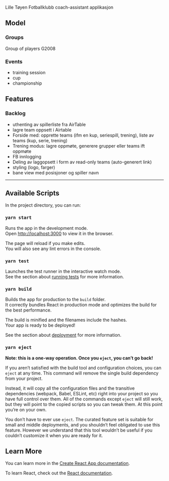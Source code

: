 Lille Tøyen Fotballklubb coach-assistant applikasjon

## Model

### Groups
Group of players G2008

### Events
 - training session
 - cup
 - championship
 
## Features

### Backlog
 * uthenting av spillerliste fra AirTable
 * lagre team oppsett i Airtable 
 * Forside med: opprette teams (ifm en kup, seriespill, trening), liste av teams (kup, serie, trening)
 * Trening modus: lagre oppmøte, generere grupper eller teams ift oppmøte
 * FB innlogging
 * Deling av laggopsett i form av read-only teams (auto-generert link)
 * styling (logo, farger)
 * bane view med posisjoner og spiller navn
  
  
---

## Available Scripts

In the project directory, you can run:

### `yarn start`

Runs the app in the development mode.<br />
Open [http://localhost:3000](http://localhost:3000) to view it in the browser.

The page will reload if you make edits.<br />
You will also see any lint errors in the console.

### `yarn test`

Launches the test runner in the interactive watch mode.<br />
See the section about [running tests](https://facebook.github.io/create-react-app/docs/running-tests) for more information.

### `yarn build`

Builds the app for production to the `build` folder.<br />
It correctly bundles React in production mode and optimizes the build for the best performance.

The build is minified and the filenames include the hashes.<br />
Your app is ready to be deployed!

See the section about [deployment](https://facebook.github.io/create-react-app/docs/deployment) for more information.

### `yarn eject`

**Note: this is a one-way operation. Once you `eject`, you can’t go back!**

If you aren’t satisfied with the build tool and configuration choices, you can `eject` at any time. This command will remove the single build dependency from your project.

Instead, it will copy all the configuration files and the transitive dependencies (webpack, Babel, ESLint, etc) right into your project so you have full control over them. All of the commands except `eject` will still work, but they will point to the copied scripts so you can tweak them. At this point you’re on your own.

You don’t have to ever use `eject`. The curated feature set is suitable for small and middle deployments, and you shouldn’t feel obligated to use this feature. However we understand that this tool wouldn’t be useful if you couldn’t customize it when you are ready for it.

## Learn More

You can learn more in the [Create React App documentation](https://facebook.github.io/create-react-app/docs/getting-started).

To learn React, check out the [React documentation](https://reactjs.org/).
